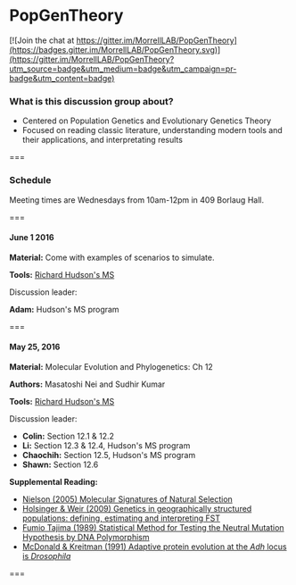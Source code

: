 # PopGenTheory

[![Join the chat at https://gitter.im/MorrellLAB/PopGenTheory](https://badges.gitter.im/MorrellLAB/PopGenTheory.svg)](https://gitter.im/MorrellLAB/PopGenTheory?utm_source=badge&utm_medium=badge&utm_campaign=pr-badge&utm_content=badge)

### What is this discussion group about?
 - Centered on Population Genetics and Evolutionary Genetics Theory
 - Focused on reading classic literature, understanding modern tools and their applications, and interpretating results

===

### Schedule

Meeting times are Wednesdays from 10am-12pm in 409 Borlaug Hall.

===

#### June 1 2016

**Material:** Come with examples of scenarios to simulate.

**Tools:** [Richard Hudson's MS](http://home.uchicago.edu/rhudson1/source/mksamples.html)

Discussion leader:

**Adam:** Hudson's MS program

===

#### May 25, 2016

**Material:** Molecular Evolution and Phylogenetics: Ch 12 

**Authors:** Masatoshi Nei and Sudhir Kumar

**Tools:** [Richard Hudson's MS](http://home.uchicago.edu/rhudson1/source/mksamples.html)

Discussion leader: 
- **Colin:** Section 12.1 & 12.2
- **Li:** Section 12.3 & 12.4, Hudson's MS program 
- **Chaochih:** Section 12.5, Hudson's MS program
- **Shawn:** Section 12.6

**Supplemental Reading:**
- [Nielson (2005) Molecular Signatures of Natural Selection](http://isites.harvard.edu/fs/docs/icb.topic903787.files/Nielsen%202005.pdf)
- [Holsinger & Weir (2009) Genetics in geographically structured populations: defining, estimating and interpreting FST](http://www.nature.com/nrg/journal/v10/n9/pdf/nrg2611.pdf)
- [Fumio Tajima (1989) Statistical Method for Testing the Neutral Mutation Hypothesis by DNA Polymorphism](https://www.ncbi.nlm.nih.gov/pmc/articles/PMC1203831/pdf/ge1233585.pdf)
- [McDonald & Kreitman (1991) Adaptive protein evolution at the *Adh* locus is *Drosophila*](http://www.nature.com/nature/journal/v351/n6328/pdf/351652a0.pdf)

===

